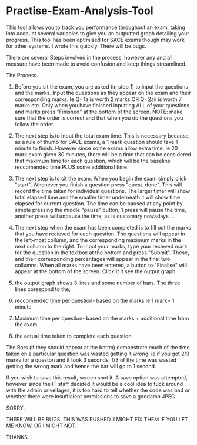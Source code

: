 # Practise-Exam-Analysis-Tool
This tool allows you to track you performance throughout an exam, taking into account several variables to give you an outputted graph detailing your progress. This tool has been optimised for SACE exams though may work for other systems. I wrote this quickly. There will be bugs.

There are several Steps involved in the process, however any and all measure have been made to avoid confusion and keep things streamlined. 

The Process.

1) Before you sit the exam, you are asked (in step 1) to input the questions and the marks. Input the questions as they appear on the exam and their corresponding marks. Ie Q- 1a is worth 2 marks OR Q- 2aii is worth 7 marks etc. Only when you have finished inputting ALL of your questions and marks press "Finished" at the bottom of the screen. 
NOTE: make sure that the order is correct and that when you do the questions you follow the order.

2) The next step is to input the total exam time. This is necessary because, as a rule of thumb for SACE exams, a 1 mark question should take 1 minute to finish. However since some exams allow extra time, ie 20 mark exam given 30 minutes, there will be a time that can be considered that maximum time for each question, which will be the baseline reccomended time PLUS some additional time.

3) The next step is to sit the exam. When you begin the exam simply click "start". Whenever you finish a question press "quest. done". This will record the time taken for individual questions. The larger timer will show total elapsed time and the smaller timer underneath it will show time elapsed for current question. The time can be paused at any point by simple pressing the middle "pause" button, 1 press will pause the time, another press will unpause the time, as is customary nowadays...

4) The next step when the exam has been completed is to fill out the marks that you have recieved for each question. The questions will appear in the left-most collumn, and the corresponding maximum marks in the next collumn to the right. To input your marks, type your recieved mark for the question in the textbox at the bottom and press "Submit". These, and their corresponding percentages will appear in the final two collumns. When all marks have been entered, a button to "Finalise" will appear at the bottom of the screen. Click It it see the output graph.

5) the output graph shows 3 lines and some number of bars. The three lines corespond to the;
  1) reccomended time per question- based on the marks ie 1 mark= 1 minute
  2) Maximum time per question- based on the marks + additional time from the exam
  3) the actual time taken to complete each question
  
The Bars (if they should appear at the bottm) demonstrate much of the time taken on a particular question was wasted getting it wrong. ie if you got 2/3 marks for a queston and it took 3 seconds, 1/3 of the time was wasted getting the wrong mark and hence the bar will go to 1 second.

If you wish to save this result, screen shot it. A save option was attempted, however since the IT staff decided it  would be a cool idea to fuck around with the admin privellages, it is too hard to tell whether the code was bad or whether there were insufficient permissions to save a goddamn JPEG.

SORRY.

THERE WILL BE BUGS. THIS WAS RUSHED. I MIGHT FIX THEM IF YOU LET ME KNOW. OR I MIGHT NOT.

THANKS.
